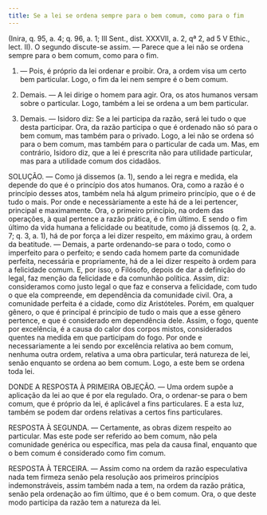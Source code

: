 ```yaml
---
title: Se a lei se ordena sempre para o bem comum, como para o fim
---
```


(Inira, q. 95, a. 4; q. 96, a. 1; III Sent., dist. XXXVII, a. 2, qª 2, ad 5 V Ethic., lect. II).
  O segundo discute-se assim. — Parece que a lei não se ordena sempre para o bem comum, como para o fim.  

1. — Pois, é próprio da lei ordenar e proibir. Ora, a ordem visa um certo bem particular. Logo, o fim da lei nem sempre é o bem comum.  

2. Demais. — A lei dirige o homem para agir. Ora, os atos humanos versam sobre o particular. Logo, também a lei se ordena a um bem particular.  

3. Demais. — Isidoro diz: Se a lei participa da razão, será lei tudo o que desta participar. Ora, da razão participa o que é ordenado não só para o bem comum, mas também para o privado. Logo, a lei não se ordena só para o bem comum, mas também para o particular de cada um.  Mas, em contrário, Isidoro diz, que a lei é prescrita não para utilidade particular, mas para a utilidade comum dos cidadãos.  

SOLUÇÃO. — Como já dissemos (a. 1), sendo a lei regra e medida, ela depende do que é o princípio dos atos humanos. Ora, como a razão é o princípio desses atos, também nela há algum primeiro princípio, que o é de tudo o mais. Por onde e necessàriamente a este há de a lei pertencer, principal e maximamente. Ora, o primeiro princípio, na ordem das operações, à qual pertence a razão prática, é o fim último. E sendo o fim último da vida humana a felicidade ou beatitude, como já dissemos (q. 2, a. 7; q. 3, a. 1), há de por força a lei dizer respeito, em máximo grau, à ordem da beatitude. — Demais, a parte ordenando-se para o todo, como o imperfeito para o perfeito; e sendo cada homem parte da comunidade perfeita, necessária e propriamente, há de a lei dizer respeito à ordem para a felicidade comum. E, por isso, o Filósofo, depois de dar a definição do legal, faz menção da felicidade e da comunhão política. Assim, diz: consideramos como justo legal o que faz e conserva a felicidade, com tudo o que ela compreende, em dependência da comunidade civil. Ora, a comunidade perfeita é a cidade, como diz Aristóteles. Porém, em qualquer gênero, o que é principal é princípio de tudo o mais que a esse gênero pertence, e que é considerado em dependência dele. Assim, o fogo, quente por excelência, é a causa do calor dos corpos mistos, considerados quentes na medida em que participam do fogo. Por onde e necessariamente a lei sendo por excelência relativa ao bem comum, nenhuma outra ordem, relativa a uma obra particular, terá natureza de lei, senão enquanto se ordena ao bem comum. Logo, a este bem se ordena toda lei.  

DONDE A RESPOSTA À PRIMEIRA OBJEÇÃO. — Uma ordem supõe a aplicação da lei ao que é por ela regulado. Ora, o ordenar-se para o bem comum, que é próprio da lei, é aplicável a fins particulares. E a esta luz, também se podem dar ordens relativas a certos fins particulares.  

RESPOSTA À SEGUNDA. — Certamente, as obras dizem respeito ao particular. Mas este pode ser referido ao bem comum, não pela comunidade genérica ou específica, mas pela da causa final, enquanto que o bem comum é considerado como fim comum.  

RESPOSTA À TERCEIRA. — Assim como na ordem da razão especulativa nada tem firmeza senão pela resolução aos primeiros princípios indemonstráveis, assim também nada a tem, na ordem da razão prática, senão pela ordenação ao fim último, que é o bem comum. Ora, o que deste modo participa da razão tem a natureza da lei.